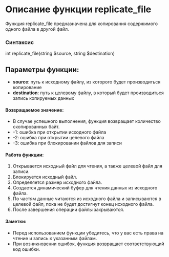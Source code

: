# Описание функции replicate_file

Функция replicate_file предназначена для копирования содержимого одного файла в другой файл. 

### Синтаксис

int replicate_file(string $source, string $destination)

## Параметры функции:
- **source**: путь к исходному файлу, из которого будет производиться копирование
- **destination**: путь к целевому файлу, в который будет производиться запись копируемых данных

#### Возвращаемое значение:
- В случае успешного выполнения, функция возвращает количество скопированных байт.
- -1: ошибка при открытии исходного файла
- -2: ошибка при открытии целевого файла
- -3: ошибка при блокировании файлов для записи

#### Работа функции:
1. Открывается исходный файл для чтения, а также целевой файл для записи.
2. Блокируется исходный файл.
3. Определяется размер исходного файла.
4. Создается динамический буфер для чтения данных из исходного файла.
5. По частям данные читаются из исходного файла и записываются в целевой файл, пока не будет достигнут конец исходного файла.
6. После завершения операции файлы закрываются.

#### Заметки:
- Перед использованием функции убедитесь, что у вас есть права на чтение и запись к указанным файлам.
- При возникновении ошибок, функция возвращает соответствующий код ошибки.
